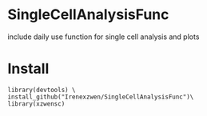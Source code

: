 # SingleCellAnalysisFunc
include daily use function for single cell analysis and plots 

# Install
```
library(devtools) \
install_github("Irenexzwen/SingleCellAnalysisFunc")\
library(xzwensc)
```

